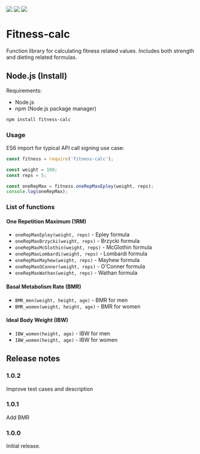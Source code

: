 <img src="https://img.shields.io/npm/v/fitness-calc?color=red" /></a>
<img src="https://img.shields.io/github/actions/workflow/status/Swafox/fitness-calc/node.js.yml" /></a>
<img src="https://img.shields.io/npm/l/fitness-calc" /></a>

# Fitness-calc

Function library for calculating fitness related values. Includes both strength and dieting related formulas.

## Node.js (Install)

Requirements:

- Node.js
- npm (Node.js package manager)

```bash
npm install fitness-calc
```

### Usage

ES6 import for typical API call signing use case:

```javascript
const fitness = require('fitness-calc');

const weight = 100;
const reps = 5;

const oneRepMax = fitness.oneRepMaxEpley(weight, reps);
console.log(oneRepMax);
```


### List of functions

#### One Repetition Maximum (1RM)

- `oneRepMaxEpley(weight, reps)` - Epley formula
- `oneRepMaxBrzycki(weight, reps)` - Brzycki formula
- `oneRepMaxMcGlothin(weight, reps)` - McGlothin formula
- `oneRepMaxLombardi(weight, reps)` - Lombardi formula
- `oneRepMaxMayhew(weight, reps)` - Mayhew formula
- `oneRepMaxOConner(weight, reps)` - O'Conner formula
- `oneRepMaxWathan(weight, reps)` - Wathan formula

#### Basal Metabolism Rate (BMR)

- `BMR_men(weight, height, age)` - BMR for men
- `BMR_women(weight, height, age)` - BMR for women

#### Ideal Body Weight (IBW)

- `IBW_women(height, age)` - IBW for men
- `IBW_women(height, age)` - IBW for women

## Release notes
### 1.0.2
Improve test cases and description

### 1.0.1
Add BMR

### 1.0.0
Initial release.
